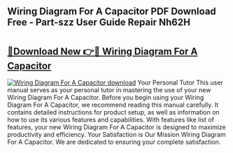 ## Wiring Diagram For A Capacitor PDF Download Free - Part-szz User Guide Repair Nh62H

# <h2><a href="http://dfubg8.blite.top/?on=Wiring+Diagram+For+A+Capacitor">🔗Download New 👉🔴 Wiring Diagram For A Capacitor</a></h2>

[![Wiring Diagram For A Capacitor download](https://i.imgur.com/lujVjoI.png)](http://dfubg8.blite.top/?on=Wiring+Diagram+For+A+Capacitor)
Your Personal Tutor This user manual serves as your personal tutor in mastering the use of your new Wiring Diagram For A Capacitor. Before you begin using your Wiring Diagram For A Capacitor, we recommend reading this manual carefully. It contains detailed instructions for product setup, as well as information on how to use its various features and capabilities. With features like list of features, your new Wiring Diagram For A Capacitor is designed to maximize productivity and efficiency. Your Satisfaction is Our Mission Wiring Diagram For A Capacitor. We are dedicated to ensuring your complete satisfaction.

